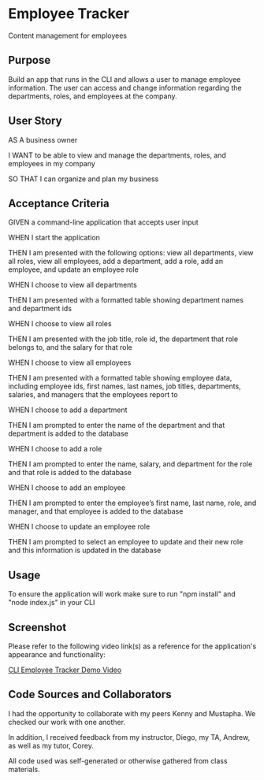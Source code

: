 # Employee Tracker
Content management for employees

## Purpose
Build an app that runs in the CLI and allows a user to manage employee information. The user can access and change information regarding the departments, roles, and employees at the company.

## User Story

AS A business owner

I WANT to be able to view and manage the departments, roles, and employees in my company

SO THAT I can organize and plan my business

## Acceptance Criteria

GIVEN a command-line application that accepts user input

WHEN I start the application

THEN I am presented with the following options: view all departments, view all roles, view all employees, add a department, add a role, add an employee, and update an employee role

WHEN I choose to view all departments

THEN I am presented with a formatted table showing department names and department ids

WHEN I choose to view all roles

THEN I am presented with the job title, role id, the department that role belongs to, and the salary for that role

WHEN I choose to view all employees

THEN I am presented with a formatted table showing employee data, including employee ids, first names, last names, job titles, departments, salaries, and managers that the employees report to

WHEN I choose to add a department

THEN I am prompted to enter the name of the department and that department is added to the database

WHEN I choose to add a role

THEN I am prompted to enter the name, salary, and department for the role and that role is added to the database

WHEN I choose to add an employee

THEN I am prompted to enter the employee’s first name, last name, role, and manager, and that employee is added to the database

WHEN I choose to update an employee role

THEN I am prompted to select an employee to update and their new role and this information is updated in the database

## Usage
To ensure the application will work make sure to run "npm install" and "node index.js" in your CLI

## Screenshot
Please refer to the following video link(s) as a reference for the application's appearance and functionality:

[CLI Employee Tracker Demo Video](https://drive.google.com/file/d/1ZaS6WP8qO6Zh8Nx5PSOwkgYoq1jmaP4b/view) <br/>

## Code Sources and Collaborators
I had the opportunity to collaborate with my peers Kenny and Mustapha. We checked our work with one another.

In addition, I received feedback from my instructor, Diego, my TA, Andrew, as well as my tutor, Corey.

All code used was self-generated or otherwise gathered from class materials.